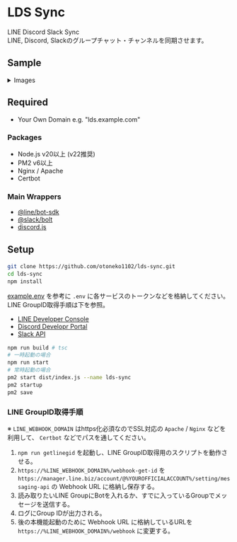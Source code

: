 # LDS Sync

LINE Discord Slack Sync  
LINE, Discord, Slackのグループチャット・チャンネルを同期させます。

## Sample

<details>
  <summary>Images</summary>

  LINE:  
  ![LINE](./img/line.png)  
  Discord:  
  ![Discord](./img/discord.png)  
  Slack:  
  ![Slack](./img/slack.png)  

</details>

## Required

- Your Own Domain e.g. "lds.example.com"

### Packages

- Node.js v20以上 (v22推奨)
- PM2 v6以上
- Nginx / Apache
- Certbot

### Main Wrappers

- [@line/bot-sdk](https://www.npmjs.com/package/@line/bot-sdk)
- [@slack/bolt](https://www.npmjs.com/package/@slack/bolt)
- [discord.js](https://www.npmjs.com/package/discord.js)

## Setup

```bash
git clone https://github.com/otoneko1102/lds-sync.git
cd lds-sync
npm install
```

[example.env](./example.env) を参考に `.env` に各サービスのトークンなどを格納してください。LINE GroupID取得手順は下を参照。

- [LINE Developer Console](https://developers.line.biz/console/)
- [Discord Developr Portal](https://discord.com/developers/applications)
- [Slack API](https://api.slack.com/apps)

```bash
npm run build # tsc
# 一時起動の場合
npm run start
# 常時起動の場合
pm2 start dist/index.js --name lds-sync
pm2 startup
pm2 save
```

### LINE GroupID取得手順

※ `LINE_WEBHOOK_DOMAIN` はhttps化必須なのでSSL対応の `Apache` / `Nginx` などを利用して、 `Certbot` などでパスを通してください。

1. `npm run getlinegid` を起動し、LINE GroupID取得用のスクリプトを動作させる。
2. `https://%LINE_WEBHOOK_DOMAIN%/webhook-get-id` を `https://manager.line.biz/account/@%YOUROFFICIALACCOUNT%/setting/messaging-api` の Webhook URL に格納し保存する。
3. 読み取りたいLINE GroupにBotを入れるか、すでに入っているGroupでメッセージを送信する。
4. ログにGroup IDが出力される。
5. 後の本機能起動のために Webhook URL に格納しているURLを `https://%LINE_WEBHOOK_DOMAIN%/webhook` に変更する。
